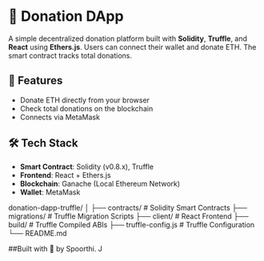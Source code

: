 # 💸 Donation DApp

A simple decentralized donation platform built with **Solidity**, **Truffle**, and **React** using **Ethers.js**. Users can connect their wallet and donate ETH. The smart contract tracks total donations.

## 🚀 Features
- Donate ETH directly from your browser
- Check total donations on the blockchain
- Connects via MetaMask

## 🛠️ Tech Stack
- **Smart Contract**: Solidity (v0.8.x), Truffle
- **Frontend**: React + Ethers.js
- **Blockchain**: Ganache (Local Ethereum Network)
- **Wallet**: MetaMask

donation-dapp-truffle/
│
├── contracts/           # Solidity Smart Contracts
├── migrations/          # Truffle Migration Scripts
├── client/              # React Frontend
├── build/               # Truffle Compiled ABIs
├── truffle-config.js    # Truffle Configuration
└── README.md


##Built with 💙 by Spoorthi. J
